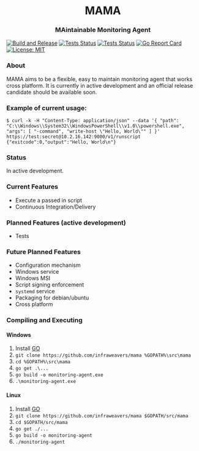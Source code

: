 <h1 align="center">MAMA</h1>
<h3 align="center">MAintainable Monitoring Agent</h3>

[![Build and Release](https://github.com/infraweavers/mama/workflows/Build%20and%20Release/badge.svg)](https://github.com/infraweavers/mama/actions?query=workflow%3A%22Build+and+Release%22)
[![Tests Status](https://github.com/infraweavers/mama/workflows/Test-Ubuntu/badge.svg)](https://github.com/infraweavers/mama/actions?query=workflow:Test-Ubuntu)
[![Tests Status](https://github.com/infraweavers/mama/workflows/Test-Windows/badge.svg)](https://github.com/infraweavers/mama/actions?query=workflow:Test-Windows)
[![Go Report Card](https://goreportcard.com/badge/github.com/infraweavers/mama)](https://goreportcard.com/report/github.com/infraweavers/mama)
[![License: MIT](https://img.shields.io/github/license/infraweavers/mama)](https://mit-license.org/)

### About

MAMA aims to be a flexible, easy to maintain monitoring agent that works cross platform. It is currently in active development and an official release candidate should be available soon.

### Example of current usage:

```
$ curl -k -H "Content-Type: application/json" --data '{ "path": "C:\\Windows\\System32\\WindowsPowerShell\\v1.0\\powershell.exe", "args": [ "-command", "write-host \"Hello, World\"" ] }' https://test:secret@10.2.16.142:9000/v1/runscript
{"exitcode":0,"output":"Hello, World\n"}

```

### Status

In active development.

### Current Features

* Execute a passed in script
* Continuous Integration/Delivery

### Planned Features (active development)

* Tests

### Future Planned Features

* Configuration mechanism
* Windows service
* Windows MSI
* Script signing enforcement
* `systemd` service
* Packaging for debian/ubuntu
* Cross platform

### Compiling and Executing

#### Windows

1. Install [GO](https://golang.org/doc/install)
2. `git clone https://github.com/infraweavers/mama %GOPATH%\src\mama`
3. `cd %GOPATH%\src\mama`
4. `go get .\...`
5. `go build -o monitoring-agent.exe` 
6. `.\monitoring-agent.exe`

#### Linux

1. Install [GO](https://golang.org/doc/install)
2. `git clone https://github.com/infraweavers/mama $GOPATH/src/mama`
3. `cd $GOPATH/src/mama`
4. `go get ./...`
5. `go build -o monitoring-agent` 
6. `./monitoring-agent`
